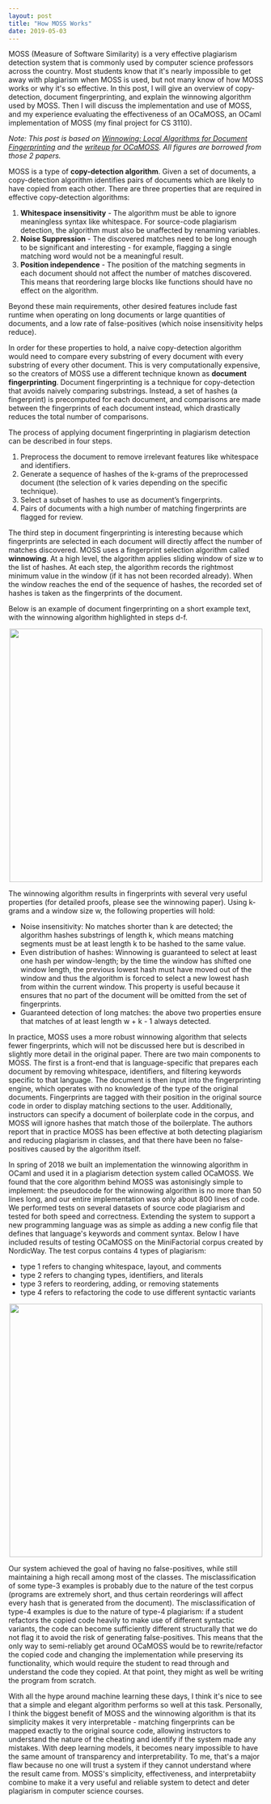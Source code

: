 ```yaml
---
layout: post
title: "How MOSS Works"
date: 2019-05-03
---
```


MOSS (Measure of Software Similarity) is a very effective plagiarism detection system that is commonly used by computer science professors across the country. Most students know that it's nearly impossible to get away with plagiarism when MOSS is used, but not many know of how MOSS works or why it's so effective. In this post, I will give an overview of copy-detection, document fingerprinting, and explain the winnowing algorithm used by MOSS. Then I will discuss the implementation and use of MOSS, and my experience evaluating the effectiveness of an OCaMOSS, an OCaml implementation of MOSS (my final project for CS 3110). 

_Note: This post is based on [Winnowing: Local Algorithms for Document Fingerprinting](http://theory.stanford.edu/~aiken/publications/papers/sigmod03.pdf) and the [writeup for OCaMOSS](https://github.com/RobYang1024/OCaMOSS/blob/master/3110%20Final%20Project%20Writeup.pdf). All figures are borrowed from those 2 papers._

MOSS is a type of **copy-detection algorithm**. Given a set of documents, a copy-detection algorithm identifies pairs of documents which are likely to have copied from each other. There are three properties that are required in effective copy-detection algorithms:

1. **Whitespace insensitivity** - The algorithm must be able to ignore meaningless syntax like whitespace. For source-code plagiarism detection, the algorithm must also be unaffected by renaming variables. 
2. **Noise Suppression** - The discovered matches need to be long enough to be significant and interesting - for example, flagging a single matching word would not be a meaningful result.
3. **Position independence** - The position of the matching segments in each document should not affect the number of matches discovered. This means that reordering large blocks like functions should have no effect on the algorithm. 

Beyond these main requirements, other desired features include fast runtime when operating on long documents or large quantities of documents, and a low rate of false-positives (which noise insensitivity helps reduce).

In order for these properties to hold, a naive copy-detection algorithm would need to compare every substring of every document with every substring of every other document. This is very computationally expensive, so the creators of MOSS use a different technique known as **document fingerprinting**. Document fingerprinting is a technique for copy-detection that avoids naively comparing substrings. Instead, a set of hashes (a fingerprint) is precomputed for each document, and comparisons are made between the fingerprints of each document instead, which drastically reduces the total number of comparisons. 

The process of applying document fingerprinting in plagiarism detection can be described in four steps. 

1. Preprocess the document to remove irrelevant features like whitespace and identifiers.
2. Generate a sequence of hashes of the k-grams of the preprocessed document (the selection of k varies depending on the specific technique). 
3. Select a subset of hashes to use as document’s fingerprints. 
4. Pairs of documents with a high number of matching fingerprints are flagged for review.

The third step in document fingerprinting is interesting because which fingerprints are selected in each document will directly affect the number of matches discovered. MOSS uses a fingerprint selection algorithm called **winnowing**. At a high level, the algorithm applies sliding window of size w to the list of hashes. At each step, the algorithm records the rightmost minimum value in the window (if it has not been recorded already). When the window reaches the end of the sequence of hashes, the recorded set of hashes is taken as the fingerprints of the document.

Below is an example of document fingerprinting on a short example text, with the winnowing algorithm highlighted in steps d-f.

<p align="center">
  <img height="500" src="https://yangdanny97.github.io/misc/moss/fig1.png">
</p>

The winnowing algorithm results in fingerprints with several very useful properties (for detailed proofs, please see the winnowing paper). Using k-grams and a window size w, the following properties will hold:

- Noise insensitivity: No matches shorter than k are detected; the algorithm hashes substrings of length k, which means matching segments must be at least length k to be hashed to the same value.
- Even distribution of hashes: Winnowing is guaranteed to select at least one hash per window-length; by the time the window has shifted one window length, the previous lowest hash must have moved out of the window and thus the algorithm is forced to select a new lowest hash from within the current window. This property is useful because it ensures that no part of the document will be omitted from the set of fingerprints.
- Guaranteed detection of long matches: the above two properties ensure that matches of at least length w + k - 1 always detected. 

In practice, MOSS uses a more robust winnowing algorithm that selects fewer fingerprints, which will not be discussed here but is described in slightly more detail in the original paper. There are two main components to MOSS. The first is a front-end that is language-specific that prepares each document by removing whitespace, identifiers, and filtering keywords specific to that language. The document is then input into the fingerprinting engine, which operates with no knowledge of the type of the original documents. Fingerprints are tagged with their position in the original source code in order to display matching sections to the user. Additionally, instructors can specify a document of boilerplate code in the corpus, and MOSS will ignore hashes that match those of the boilerplate. The authors report that in practice MOSS has been effective at both detecting plagiarism and reducing plagiarism in classes, and that there have been no false-positives caused by the algorithm itself.

In spring of 2018 we built an implementation the winnowing algorithm in OCaml and used it in a plagiarism detection system called OCaMOSS. We found that the core algorithm behind MOSS was astonisingly simple to implement: the pseudocode for the winnowing algorithm is no more than 50 lines long, and our entire implementation was only about 800 lines of code. We performed tests on several datasets of source code plagiarism and tested for both speed and correctness. Extending the system to support a new programming language was as simple as adding a new config file that defines that language's keywords and comment syntax. Below I have included results of testing OCaMOSS on the MiniFactorial corpus created by NordicWay. The test corpus contains 4 types of plagiarism: 
- type 1 refers to changing whitespace, layout, and comments
- type 2 refers to changing types, identifiers, and literals
- type 3 refers to reordering, adding, or removing statements
- type 4 refers to refactoring the code to use different syntactic variants

<p align="center">
  <img width="500" src="https://yangdanny97.github.io/misc/moss/fig4.png">
</p>

Our system achieved the goal of having no false-positives, while still maintaining a high recall among most of the classes. The misclassification of some type-3 examples is probably due to the nature of the test corpus (programs are extremely short, and thus certain reorderings will affect every hash that is generated from the document). The misclassification of type-4 examples is due to the nature of type-4 plagiarism: if a student refactors the copied code heavily to make use of different syntactic variants, the code can become sufficiently different structurally that we do not flag it to avoid the risk of generating false-positives. This means that the only way to semi-reliably get around OCaMOSS would be to rewrite/refactor the copied code and changing the implementation while preserving its functionality, which would require the student to read through and understand the code they copied. At that point, they might as well be writing the program from scratch. 

With all the hype around machine learning these days, I think it's nice to see that a simple and elegant algorithm performs so well at this task. Personally, I think the biggest benefit of MOSS and the winnowing algorithm is that its simplicity makes it very interpretable - matching fingerprints can be mapped exactly to the original source code, allowing instructors to understand the nature of the cheating and identify if the system made any mistakes. With deep learning models, it becomes neary impossible to have the same amount of transparency and interpretability. To me, that's a major flaw because no one will trust a system if they cannot understand where the result came from. MOSS's simplicity, effectiveness, and interpretabiity combine to make it a very useful and reliable system to detect and deter plagiarism in computer science courses.